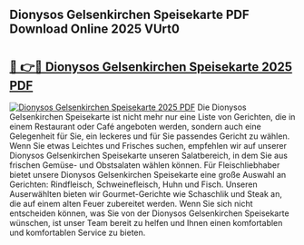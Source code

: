 ## Dionysos Gelsenkirchen Speisekarte PDF Download Online 2025 VUrt0

# <h2><a href="http://gcdo4it.nevu.top/?p=Dionysos+Gelsenkirchen+Speisekarte">🔗 👉🔴 Dionysos Gelsenkirchen Speisekarte 2025 PDF</a></h2>

[![Dionysos Gelsenkirchen Speisekarte 2025 PDF](https://i.imgur.com/dBaPXMq.png)](http://gcdo4it.nevu.top/?p=Dionysos+Gelsenkirchen+Speisekarte)
Die Dionysos Gelsenkirchen Speisekarte ist nicht mehr nur eine Liste von Gerichten, die in einem Restaurant oder Café angeboten werden, sondern auch eine Gelegenheit für Sie, ein leckeres und für Sie passendes Gericht zu wählen. Wenn Sie etwas Leichtes und Frisches suchen, empfehlen wir auf unserer Dionysos Gelsenkirchen Speisekarte unseren Salatbereich, in dem Sie aus frischen Gemüse- und Obstsalaten wählen können. Für Fleischliebhaber bietet unsere Dionysos Gelsenkirchen Speisekarte eine große Auswahl an Gerichten: Rindfleisch, Schweinefleisch, Huhn und Fisch. Unseren Auserwählten bieten wir Gourmet-Gerichte wie Schaschlik und Steak an, die auf einem alten Feuer zubereitet werden. Wenn Sie sich nicht entscheiden können, was Sie von der Dionysos Gelsenkirchen Speisekarte wünschen, ist unser Team bereit zu helfen und Ihnen einen komfortablen und komfortablen Service zu bieten.
